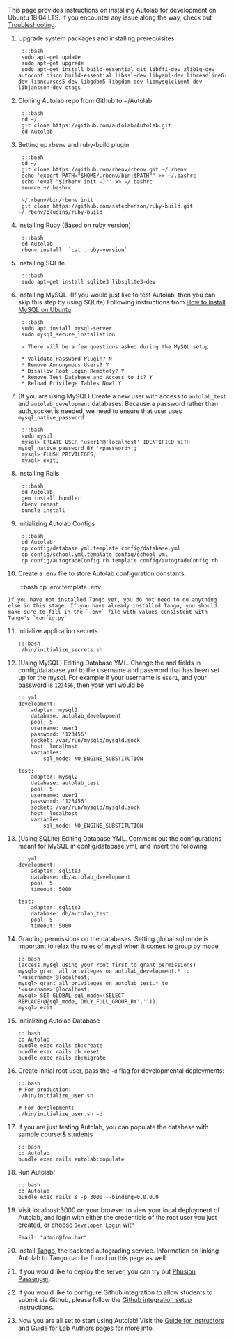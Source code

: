 This page provides instructions on installing Autolab for development on Ubuntu 18.04 LTS. If you encounter any issue along the way, check out [Troubleshooting](/installation/troubleshoot).

1. Upgrade system packages and installing prerequisites

        :::bash
        sudo apt-get update
        sudo apt-get upgrade
        sudo apt-get install build-essential git libffi-dev zlib1g-dev autoconf bison build-essential libssl-dev libyaml-dev libreadline6-dev libncurses5-dev libgdbm5 libgdbm-dev libmysqlclient-dev libjansson-dev ctags

2. Cloning Autolab repo from Github to ~/Autolab

        :::bash
        cd ~/
        git clone https://github.com/autolab/Autolab.git
        cd Autolab

3. Setting up rbenv and ruby-build plugin

        :::bash
        cd ~/
        git clone https://github.com/rbenv/rbenv.git ~/.rbenv
        echo 'export PATH="$HOME/.rbenv/bin:$PATH"' >> ~/.bashrc
        echo 'eval "$(rbenv init -)"' >> ~/.bashrc
        source ~/.bashrc

        ~/.rbenv/bin/rbenv init
        git clone https://github.com/sstephenson/ruby-build.git ~/.rbenv/plugins/ruby-build

4. Installing Ruby (Based on ruby version)

        :::bash
        cd Autolab
        rbenv install  `cat .ruby-version`

5. Installing SQLite

        :::bash
        sudo apt-get install sqlite3 libsqlite3-dev

6. Installing MySQL. (If you would just like to test Autolab, then you can skip this step by using SQLite)
Following instructions from <a href="https://www.digitalocean.com/community/tutorials/how-to-install-mysql-on-ubuntu-18-04" target="_blank">How to Install MySQL on Ubuntu</a>.

        :::bash
        sudo apt install mysql-server
        sudo mysql_secure_installation

        > There will be a few questions asked during the MySQL setup.

        * Validate Password Plugin? N
        * Remove Annonymous Users? Y
        * Disallow Root Login Remotely? Y
        * Remove Test Database and Access to it? Y
        * Reload Privilege Tables Now? Y

7. (If you are using MySQL) Create a new user with access to `autolab_test` and `autolab_development` databases. Because a password rather than auth_socket is needed, we need to ensure that user uses `mysql_native_password`

        :::bash
        sudo mysql
        mysql> CREATE USER 'user1'@'localhost' IDENTIFIED WITH mysql_native_password BY '<password>';
        mysql> FLUSH PRIVILEGES;
        mysql> exit;

8. Installing Rails

        :::bash
        cd Autolab
        gem install bundler
        rbenv rehash
        bundle install

9. Initializing Autolab Configs

        :::bash
        cd Autolab
        cp config/database.yml.template config/database.yml
        cp config/school.yml.template config/school.yml
        cp config/autogradeConfig.rb.template config/autogradeConfig.rb

10.  Create a .env file to store Autolab configuration constants. 

        :::bash
        cp .env.template .env

    If you have not installed Tango yet, you do not need to do anything else in this stage. If you have already installed Tango, you should make sure to fill in the `.env` file with values consistent with Tango's `config.py`

11. Initialize application secrets.

        :::bash
        ./bin/initialize_secrets.sh

12. (Using MySQL) Editing Database YML.
Change the <username> and <password> fields in config/database.yml to the username and password that has been set up for the mysql. For example if your username is `user1`, and your password is `123456`, then your yml would be

        :::yml
        development:
            adapter: mysql2
            database: autolab_development
            pool: 5
            username: user1
            password: '123456'
            socket: /var/run/mysqld/mysqld.sock
            host: localhost
            variables:
                sql_mode: NO_ENGINE_SUBSTITUTION

        test:
            adapter: mysql2
            database: autolab_test
            pool: 5
            username: user1
            password: '123456'
            socket: /var/run/mysqld/mysqld.sock
            host: localhost
            variables:
                sql_mode: NO_ENGINE_SUBSTITUTION

13. (Using SQLite) Editing Database YML.
Comment out the configurations meant for MySQL in config/database.yml, and insert the following

        :::yml
        development:
            adapter: sqlite3
            database: db/autolab_development
            pool: 5
            timeout: 5000

        test:
            adapter: sqlite3
            database: db/autolab_test
            pool: 5
            timeout: 5000

14. Granting permissions on the databases. Setting global sql mode is important to relax the rules of mysql when it comes to group by mode

        :::bash
        (access mysql using your root first to grant permissions)
        mysql> grant all privileges on autolab_development.* to '<username>'@localhost;
        mysql> grant all privileges on autolab_test.* to '<username>'@localhost;
        mysql> SET GLOBAL sql_mode=(SELECT REPLACE(@@sql_mode,'ONLY_FULL_GROUP_BY',''));
        mysql> exit

15. Initializing Autolab Database

        :::bash
        cd Autolab
        bundle exec rails db:create
        bundle exec rails db:reset
        bundle exec rails db:migrate

16. Create initial root user, pass the `-d` flag for developmental deployments:

        :::bash
        # For production:
        ./bin/initialize_user.sh

        # For development:
        ./bin/initialize_user.sh -d

17. If you are just testing Autolab, you can populate the database with sample course & students

        :::bash
        cd Autolab
        bundle exec rails autolab:populate

18. Run Autolab!

        :::bash
        cd Autolab
        bundle exec rails s -p 3000 --binding=0.0.0.0

19. Visit localhost:3000 on your browser to view your local deployment of Autolab, and login with either the credentials of the root user you just created, or choose `Developer Login` with

        Email: "admin@foo.bar"

20. Install [Tango](/installation/tango), the backend autograding service. Information on linking Autolab to Tango can be found on this page
as well.

21. If you would like to deploy the server, you can try out <a href="https://www.phusionpassenger.com/library/walkthroughs/start/ruby.html" target="_blank">Phusion Passenger</a>.

22. If you would like to configure Github integration to allow students to submit via Github, please follow the [Github integration setup instructions](/installation/github_integration).

23. Now you are all set to start using Autolab! Visit the [Guide for Instructors](/instructors) and [Guide for Lab Authors](/lab) pages for more info.